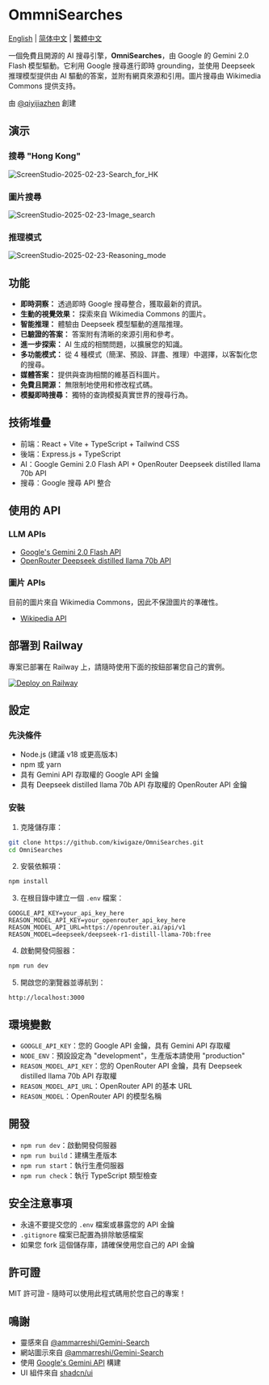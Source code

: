 # OmmniSearches
[English](../README.md) | [简体中文](./README-zh.md) | [繁體中文](./README-zh-hk.md)

一個免費且開源的 AI 搜尋引擎，**OmniSearches**，由 Google 的 Gemini 2.0 Flash 模型驅動。它利用 Google 搜尋進行即時 grounding，並使用 Deepseek 推理模型提供由 AI 驅動的答案，並附有網頁來源和引用。圖片搜尋由 Wikimedia Commons 提供支持。

由 [@qiyijiazhen](https://www.qiyijiazhen.com/) 創建

## 演示
### 搜尋 "Hong Kong"
![ScreenStudio-2025-02-23-Search_for_HK](./HongKong_en.gif)
### 圖片搜尋
![ScreenStudio-2025-02-23-Image_search](./ImageSearch.gif)
### 推理模式
![ScreenStudio-2025-02-23-Reasoning_mode](./ReasoningMode.gif)

## 功能

- **即時洞察：** 透過即時 Google 搜尋整合，獲取最新的資訊。
- **生動的視覺效果：** 探索來自 Wikimedia Commons 的圖片。
- **智能推理：** 體驗由 Deepseek 模型驅動的進階推理。
- **已驗證的答案：** 答案附有清晰的來源引用和參考。
- **進一步探索：** AI 生成的相關問題，以擴展您的知識。
- **多功能模式：** 從 4 種模式（簡潔、預設、詳盡、推理）中選擇，以客製化您的搜尋。
- **媒體答案：** 提供與查詢相關的維基百科圖片。
- **免費且開源：** 無限制地使用和修改程式碼。
- **模擬即時搜尋：** 獨特的查詢模擬真實世界的搜尋行為。

## 技術堆疊

- 前端：React + Vite + TypeScript + Tailwind CSS
- 後端：Express.js + TypeScript
- AI：Google Gemini 2.0 Flash API + OpenRouter Deepseek distilled llama 70b API
- 搜尋：Google 搜尋 API 整合

## 使用的 API
### LLM APIs
- [Google's Gemini 2.0 Flash API](https://ai.google.dev/)
- [OpenRouter Deepseek distilled llama 70b API](https://openrouter.ai/deepseek/deepseek-r1-distill-llama-70b:free)

### 圖片 APIs
目前的圖片來自 Wikimedia Commons，因此不保證圖片的準確性。
- [Wikipedia API](https://commons.wikimedia.org)

## 部署到 Railway

專案已部署在 Railway 上，請隨時使用下面的按鈕部署您自己的實例。

[![Deploy on Railway](https://railway.app/button.svg)](https://railway.app/new/)

## 設定

### 先決條件

- Node.js (建議 v18 或更高版本)
- npm 或 yarn
- 具有 Gemini API 存取權的 Google API 金鑰
- 具有 Deepseek distilled llama 70b API 存取權的 OpenRouter API 金鑰

### 安裝

1. 克隆儲存庫：

  ```bash
  git clone https://github.com/kiwigaze/OmniSearches.git
  cd OmniSearches
  ```

2. 安裝依賴項：

  ```bash
  npm install
  ```

3. 在根目錄中建立一個 `.env` 檔案：

  ```
  GOOGLE_API_KEY=your_api_key_here
  REASON_MODEL_API_KEY=your_openrouter_api_key_here
  REASON_MODEL_API_URL=https://openrouter.ai/api/v1
  REASON_MODEL=deepseek/deepseek-r1-distill-llama-70b:free
  ```

4. 啟動開發伺服器：

  ```bash
  npm run dev
  ```

5. 開啟您的瀏覽器並導航到：
  ```
  http://localhost:3000
  ```

## 環境變數

- `GOOGLE_API_KEY`：您的 Google API 金鑰，具有 Gemini API 存取權
- `NODE_ENV`：預設設定為 "development"，生產版本請使用 "production"
- `REASON_MODEL_API_KEY`：您的 OpenRouter API 金鑰，具有 Deepseek distilled llama 70b API 存取權
- `REASON_MODEL_API_URL`：OpenRouter API 的基本 URL
- `REASON_MODEL`：OpenRouter API 的模型名稱

## 開發

- `npm run dev`：啟動開發伺服器
- `npm run build`：建構生產版本
- `npm run start`：執行生產伺服器
- `npm run check`：執行 TypeScript 類型檢查

## 安全注意事項

- 永遠不要提交您的 `.env` 檔案或暴露您的 API 金鑰
- `.gitignore` 檔案已配置為排除敏感檔案
- 如果您 fork 這個儲存庫，請確保使用您自己的 API 金鑰

## 許可證

MIT 許可證 - 隨時可以使用此程式碼用於您自己的專案！

## 鳴謝

- 靈感來自 [@ammarreshi/Gemini-Search](https://github.com/ammaarreshi/Gemini-Search)
- 網站圖示來自 [@ammarreshi/Gemini-Search](https://github.com/ammaarreshi/Gemini-Search)
- 使用 [Google's Gemini API](https://ai.google.dev/) 構建
- UI 組件來自 [shadcn/ui](https://ui.shadcn.com/)
